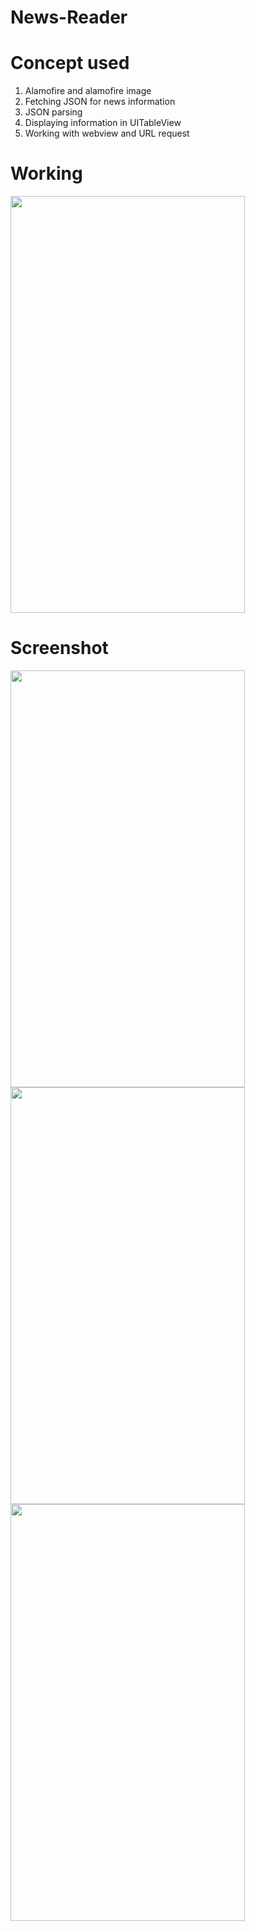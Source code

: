 # News-Reader

<h1>Concept used</h1>
<ol>
<li>Alamofire and alamofire image</li>
<li>Fetching JSON for news information</li>
<li>JSON parsing</li>
<li>Displaying information in UITableView</li>
<li>Working with webview and URL request</li>
</ol>

<h1>Working</h1>

<img src = "https://user-images.githubusercontent.com/7590943/34460199-120e4058-ee2e-11e7-9b58-ed20dbae4868.gif" width = "375px" height = "667px"> 

<h1>Screenshot</h1>

<img src = "https://user-images.githubusercontent.com/7590943/34460200-123c822e-ee2e-11e7-9e9d-0e0b52278d51.png" width = "375px" height = "667px"> <img src = "https://user-images.githubusercontent.com/7590943/34460201-1265d73c-ee2e-11e7-9c6b-283478ef3a8f.png" width = "375px" height = "667px"> 
<img src = "https://user-images.githubusercontent.com/7590943/34460202-12904882-ee2e-11e7-8e5d-3b547d81466d.png" width = "375px" height = "667px">



